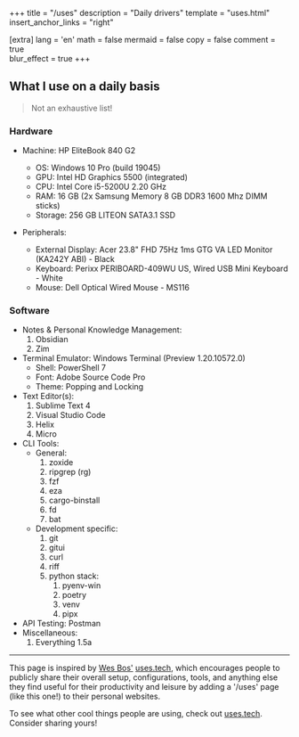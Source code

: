 +++
title = "/uses"
description = "Daily drivers"
template = "uses.html"
insert_anchor_links = "right"

[extra]
lang = 'en'
math = false
mermaid = false
copy = false
comment = true         
blur_effect = true
+++

## What I use on a daily basis

> Not an exhaustive list!

### Hardware

- Machine: HP EliteBook 840 G2
  - OS: Windows 10 Pro (build 19045)
  - GPU: Intel HD Graphics 5500 (integrated)
  - CPU: Intel Core i5-5200U 2.20 GHz
  - RAM: 16 GB (2x Samsung Memory 8 GB DDR3 1600 Mhz DIMM sticks)
  - Storage: 256 GB LITEON SATA3.1 SSD 
  
- Peripherals:
  - External Display: Acer 23.8" FHD 75Hz 1ms GTG VA LED Monitor (KA242Y ABI) - Black
  - Keyboard: Perixx PERIBOARD-409WU US, Wired USB Mini Keyboard - White
  - Mouse: Dell Optical Wired Mouse - MS116

### Software
  - Notes & Personal Knowledge Management:
    1. Obsidian
    2. Zim  
  - Terminal Emulator: Windows Terminal (Preview 1.20.10572.0)
    - Shell: PowerShell 7
  	- Font: Adobe Source Code Pro
  	- Theme: Popping and Locking
  - Text Editor(s):
    1. Sublime Text 4
    2. Visual Studio Code
    3. Helix
    4. Micro 
  - CLI Tools:
    - General:
      1. zoxide
      2. ripgrep (rg)
      3. fzf
      4. eza
      5. cargo-binstall
      6. fd
      7. bat
    - Development specific:
      1. git
      2. gitui
      3. curl
      4. riff 
      5. python stack: 
         1. pyenv-win
         2. poetry
         3. venv
         4. pipx
  - API Testing: Postman 
  - Miscellaneous:
    1. Everything 1.5a

---

This page is inspired by [Wes Bos'](https://wesbos.com) [uses.tech](https://uses.tech), which encourages people to publicly share their overall setup, configurations, tools, and anything else they find useful for their productivity and leisure by adding a '/uses' page (like this one!) to their personal websites.

To see what other cool things people are using, check out [uses.tech](https://uses.tech). Consider sharing yours!